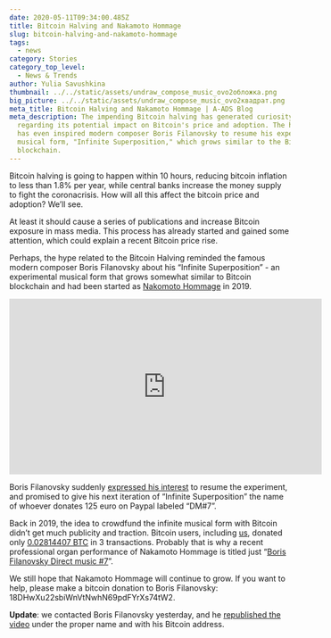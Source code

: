 ```yaml
---
date: 2020-05-11T09:34:00.485Z
title: Bitcoin Halving and Nakamoto Hommage
slug: bitcoin-halving-and-nakamoto-hommage
tags:
  - news
category: Stories
category_top_level:
  - News & Trends
author: Yulia Savushkina
thumbnail: ../../static/assets/undraw_compose_music_ovo2обложка.png
big_picture: ../../static/assets/undraw_compose_music_ovo2квадрат.png
meta_title: Bitcoin Halving and Nakamoto Hommage | A-ADS Blog
meta_description: The impending Bitcoin halving has generated curiosity
  regarding its potential impact on Bitcoin's price and adoption. The halving
  has even inspired modern composer Boris Filanovsky to resume his experimental
  musical form, "Infinite Superposition," which grows similar to the Bitcoin
  blockchain.
---
```

Bitcoin halving is going to happen within 10 hours, reducing bitcoin inflation to less than 1.8% per year, while central banks increase the money supply to fight the coronacrisis. How will all this affect the bitcoin price and adoption? We’ll see.

At least it should cause a series of publications and increase Bitcoin exposure in mass media. This process has already started and gained some attention, which could explain a recent Bitcoin price rise.

Perhaps, the hype related to the Bitcoin Halving reminded the famous modern composer Boris Filanovsky about his “Infinite Superposition” - an experimental musical form that grows somewhat similar to Bitcoin blockchain and had been started as [Nakomoto Hommage](https://a-ads.com/blog/2019-05-13-nakamoto-hommage/) in 2019.

<iframe width="560" height="315" src="https://www.youtube.com/embed/Ua-rvUbh5FE" frameborder="0" allow="accelerometer; autoplay; encrypted-media; gyroscope; picture-in-picture" allowfullscreen></iframe>

Boris Filanovsky suddenly [expressed his interest](https://www.facebook.com/boris.filanovsky/posts/3448675818480641?notif_id=1588615075659478¬if_t=mention) to resume the experiment, and promised to give his next iteration of “Infinite Superposition” the name of whoever donates 125 euro on Paypal labeled “DM#7”.

Back in 2019, the idea to crowdfund the infinite musical form with Bitcoin didn’t get much publicity and traction. Bitcoin users, including [us](https://a-ads.com), donated only [0.02814407 BTC](https://www.blockchain.com/btc/address/18DHwXu22sbiWnVtNwhN69pdFYrXs74tW2) in 3 transactions. Probably that is why a recent professional organ performance of Nakamoto Hommage is titled just “[Boris Filanovsky Direct music #7](https://youtu.be/iwAJ7zGcSIE)”.

We still hope that Nakamoto Hommage will continue to grow. If you want to help, please make a bitcoin donation to Boris Filanovsky: 18DHwXu22sbiWnVtNwhN69pdFYrXs74tW2.

**Update**: we contacted Boris Filanovsky yesterday, and he [republished the video](https://www.youtube.com/watch?v=Ua-rvUbh5FE) under the proper name and with his Bitcoin address.
